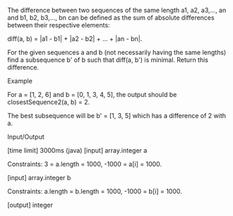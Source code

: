 The difference between two sequences of the same length a1, a2, a3,..., an and b1, b2, b3,..., bn can be defined as the sum of absolute differences between their respective elements:

diff(a, b) = |a1 - b1| + |a2 - b2| + ... + |an - bn|.

For the given sequences a and b (not necessarily having the same lengths) find a subsequence b' of b such that diff(a, b') is minimal. Return this difference.

Example

For a = [1, 2, 6] and b = [0, 1, 3, 4, 5], the output should be
closestSequence2(a, b) = 2.

The best subsequence will be b' = [1, 3, 5] which has a difference of 2 with a.

Input/Output

[time limit] 3000ms (java)
[input] array.integer a

Constraints:
3 = a.length = 1000,
-1000 = a[i] = 1000.

[input] array.integer b

Constraints:
a.length = b.length = 1000,
-1000 = b[i] = 1000.

[output] integer